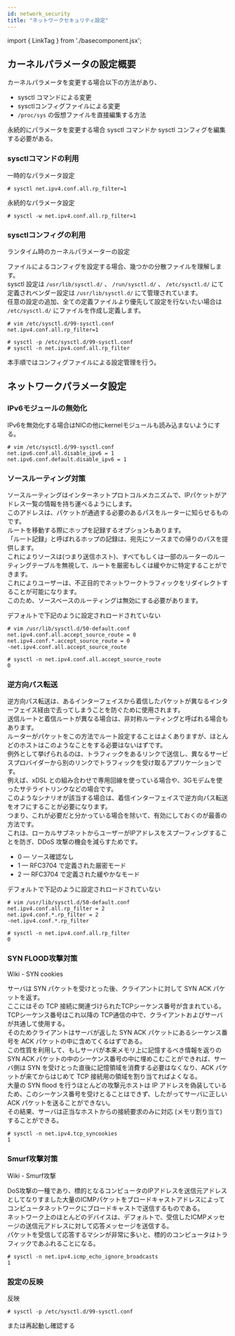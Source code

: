 ```yaml
---
id: network_security
title: "ネットワークセキュリティ設定"
---
```

import { LinkTag } from './basecomponent.jsx';

## カーネルパラメータの設定概要  
カーネルパラメータを変更する場合以下の方法があり、  

* sysctl コマンドによる変更  
* sysctlコンフィグファイルによる変更  
* `/proc/sys` の仮想ファイルを直接編集する方法  

永続的にパラメータを変更する場合 sysctl コマンドか sysctl コンフィグを編集する必要がある。  

### sysctlコマンドの利用  
一時的なパラメータ設定  

```
# sysctl net.ipv4.conf.all.rp_filter=1
```

永続的なパラメータ設定  

```
# sysctl -w net.ipv4.conf.all.rp_filter=1
```

### sysctlコンフィグの利用  
<LinkTag url="https://access.redhat.com/documentation/ja-jp/red_hat_enterprise_linux/9/html/managing_monitoring_and_updating_the_kernel/configuring-kernel-parameters-at-runtime_managing-monitoring-and-updating-the-kernel">ランタイム時のカーネルパラメーターの設定</LinkTag>  

ファイルによるコンフィグを設定する場合、幾つかの分散ファイルを理解します。  
sysctl 設定は `/usr/lib/sysctl.d/` 、 `/run/sysctl.d/` 、 `/etc/sysctl.d/` にて定義されベンダー設定は `/usr/lib/sysctl.d/` にて管理されています。  
任意の設定の追加、全ての定義ファイルより優先して設定を行ないたい場合は `/etc/sysctl.d/` にファイルを作成し定義します。  

```
# vim /etc/sysctl.d/99-sysctl.conf
net.ipv4.conf.all.rp_filter=1

# sysctl -p /etc/sysctl.d/99-sysctl.conf
# sysctl -n net.ipv4.conf.all.rp_filter
```

本手順ではコンフィグファイルによる設定管理を行う。  

## ネットワークパラメータ設定
### IPv6モジュールの無効化
IPv6を無効化する場合はNICの他にkernelモジュールも読み込まないようにする。  

```
# vim /etc/sysctl.d/99-sysctl.conf
net.ipv6.conf.all.disable_ipv6 = 1
net.ipv6.conf.default.disable_ipv6 = 1
```

### ソースルーティング対策  
ソースルーティングはインターネットプロトコルメカニズムで、IPパケットがアドレス一覧の情報を持ち運べるようにします。  
このアドレスは、パケットが通過する必要のあるパスをルーターに知らせるものです。  
ルートを移動する際にホップを記録するオプションもあります。  
「ルート記録」と呼ばれるホップの記録は、宛先にソースまでの帰りのパスを提供します。  
これによりソースは(つまり送信ホスト)、すべてもしくは一部のルーターのルーティングテーブルを無視して、ルートを厳密もしくは緩やかに特定することができます。  
これによりユーザーは、不正目的でネットワークトラフィックをリダイレクトすることが可能になります。  
このため、ソースベースのルーティングは無効にする必要があります。  

デフォルトで下記のように設定されロードされていない  

```
# vim /usr/lib/sysctl.d/50-default.conf
net.ipv4.conf.all.accept_source_route = 0
net.ipv4.conf.*.accept_source_route = 0
-net.ipv4.conf.all.accept_source_route

# sysctl -n net.ipv4.conf.all.accept_source_route
0
```

### 逆方向パス転送  
逆方向パス転送は、あるインターフェイスから着信したパケットが異なるインターフェイス経由で去ってしまうことを防ぐために使用されます。  
送信ルートと着信ルートが異なる場合は、非対称ルーティングと呼ばれる場合もあります。  
ルーターがパケットをこの方法でルート設定することはよくありますが、ほとんどのホストはこのようなことをする必要はないはずです。  
例外として挙げられるのは、トラフィックをあるリンクで送信し、異なるサービスプロバイダーから別のリンクでトラフィックを受け取るアプリケーションです。  
例えば、xDSL との組み合わせで専用回線を使っている場合や、3Gモデムを使ったサテライトリンクなどの場合です。  
このようなシナリオが該当する場合は、着信インターフェイスで逆方向パス転送をオフにすることが必要になります。  
つまり、これが必要だと分かっている場合を除いて、有効にしておくのが最善の方法です。  
これは、ローカルサブネットからユーザーがIPアドレスをスプーフィングすることを防ぎ、DDoS 攻撃の機会を減らすためです。  

* 0 — ソース確認なし  
* 1 — RFC3704 で定義された厳密モード  
* 2 — RFC3704 で定義された緩やかなモード  

デフォルトで下記のように設定されロードされていない  

```
# vim /usr/lib/sysctl.d/50-default.conf
net.ipv4.conf.all.rp_filter = 2
net.ipv4.conf.*.rp_filter = 2
-net.ipv4.conf.*.rp_filter

# sysctl -n net.ipv4.conf.all.rp_filter
0
```

### SYN FLOOD攻撃対策  
<LinkTag url="https://ja.wikipedia.org/wiki/SYN_cookies">Wiki - SYN cookies</LinkTag>  

サーバは SYN パケットを受けとった後、クライアントに対して SYN ACK パケットを返す。  
ここにはその TCP 接続に関連づけられたTCPシーケンス番号が含まれている。  
TCPシーケンス番号はこれ以降の TCP通信の中で、クライアントおよびサーバが共通して使用する。  
そのためクライアントはサーバが返した SYN ACK パケットにあるシーケンス番号を ACK パケットの中に含めてくるはずである。  
この性質を利用して、もしサーバが本来メモリ上に記憶するべき情報を返りの SYN ACK パケットの中のシーケンス番号の中に埋めこむことができれば、サーバ側は SYN を受けとった直後に記憶領域を消費する必要はなくなり、ACK パケットが来てからはじめて TCP 接続用の領域を割り当てればよくなる。  
大量の SYN flood を行うほとんどの攻撃元ホストは IP アドレスを偽装しているため、このシーケンス番号を受けとることはできず、したがってサーバに正しい ACK パケットを送ることができない。  
その結果、サーバは正当なホストからの接続要求のみに対応 (メモリ割り当て) することができる。  

```
# sysctl -n net.ipv4.tcp_syncookies
1
```

### Smurf攻撃対策  
<LinkTag url="https://ja.wikipedia.org/wiki/Smurf%E6%94%BB%E6%92%83">Wiki - Smurf攻撃</LinkTag>  

DoS攻撃の一種であり、標的となるコンピュータのIPアドレスを送信元アドレスとしてなりすました大量のICMPパケットをブロードキャストアドレスによってコンピュータネットワークにブロードキャストで送信するものである。  
ネットワーク上のほとんどのデバイスは、デフォルトで、受信したICMPメッセージの送信元アドレスに対して応答メッセージを送信する。  
パケットを受信して応答するマシンが非常に多いと、標的のコンピュータはトラフィックであふれることになる。  

```
# sysctl -n net.ipv4.icmp_echo_ignore_broadcasts
1
```

### 設定の反映
反映  

```
# sysctl -p /etc/sysctl.d/99-sysctl.conf
```

または再起動し確認する  
